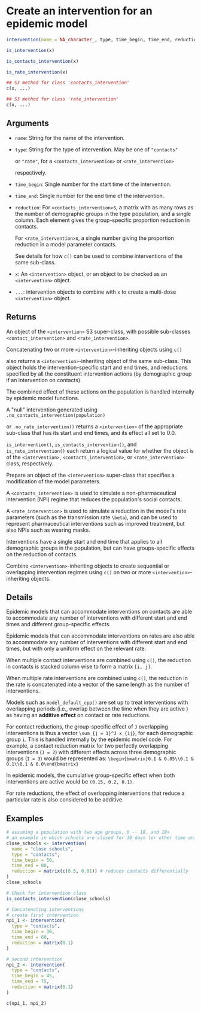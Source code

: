 # Create an intervention for an epidemic model

```r
intervention(name = NA_character_, type, time_begin, time_end, reduction)

is_intervention(x)

is_contacts_intervention(x)

is_rate_intervention(x)

## S3 method for class 'contacts_intervention'
c(x, ...)

## S3 method for class 'rate_intervention'
c(x, ...)
```

## Arguments

- `name`: String for the name of the intervention.
- `type`: String for the type of intervention. May be one of `"contacts"`
    
    or `"rate"`, for a `<contacts_intervention>` or `<rate_intervention>`
    
    respectively.
- `time_begin`: Single number for the start time of the intervention.
- `time_end`: Single number for the end time of the intervention.
- `reduction`: For `<contacts_intervention>`s, a matrix with as many rows as the number of demographic groups in the type population, and a single column. Each element gives the group-specific proportion reduction in contacts.
    
    For `<rate_intervention>`s, a single number giving the proportion reduction in a model parameter contacts.
    
    See details for how `c()` can be used to combine interventions of the same sub-class.
- `x`: An `<intervention>` object, or an object to be checked as an `<intervention>` object.
- `...`: intervention objects to combine with `x` to create a multi-dose `<intervention>` object.

## Returns

An object of the `<intervention>` S3 super-class, with possible sub-classes `<contact_intervention>` and `<rate_intervention>`.

Concatenating two or more `<intervention>`-inheriting objects using `c()`

also returns a `<intervention>`-inheriting object of the same sub-class. This object holds the intervention-specific start and end times, and reductions specified by all the constituent intervention actions (by demographic group if an intervention on contacts).

The combined effect of these actions on the population is handled internally by epidemic model functions.

A "null" intervention generated using `.no_contacts_intervention(population)`

or `.no_rate_intervention()` returns a `<intervention>` of the appropriate sub-class that has its start and end times, and its effect all set to 0.0.

`is_intervention()`, `is_contacts_intervention()`, and `is_rate_intervention()` each return a logical value for whether the object is of the `<intervention>`, `<contacts_intervention>`, or `<rate_intervention>` class, respectively.

Prepare an object of the `<intervention>` super-class that specifies a modification of the model parameters.

A `<contacts_intervention>` is used to simulate a non-pharmaceutical intervention (NPI) regime that reduces the population's social contacts.

A `<rate_intervention>` is used to simulate a reduction in the model's rate parameters (such as the transmission rate `\beta`), and can be used to represent pharmaceutical interventions such as improved treatment, but also NPIs such as wearing masks.

Interventions have a single start and end time that applies to all demographic groups in the population, but can have groups-specific effects on the reduction of contacts.

Combine `<intervention>`-inheriting objects to create sequential or overlapping intervention regimes using `c()` on two or more `<intervention>`-inheriting objects.

## Details

Epidemic models that can accommodate interventions on contacts are able to accommodate any number of interventions with different start and end times and different group-specific effects.

Epidemic models that can accommodate interventions on rates are also able to accommodate any number of interventions with different start and end times, but with only a uniform effect on the relevant rate.

When multiple contact interventions are combined using `c()`, the reduction in contacts is stacked column wise to form a matrix `[i, j]`.

When multiple rate interventions are combined using `c()`, the reduction in the rate is concatenated into a vector of the same length as the number of interventions.

Models such as `model_default_cpp()` are set up to treat interventions with overlapping periods (i.e., overlap between the time when they are active ) as having an **additive effect** on contact or rate reductions.

For contact reductions, the group-specific effect of `J` overlapping interventions is thus a vector `\sum_{j = 1}^J x_{ij}`, for each demographic group `i`. This is handled internally by the epidemic model code. For example, a contact reduction matrix for two perfectly overlapping interventions (`J = 2`) with different effects across three demographic groups (`I = 3`) would be represented as: `\begin{bmatrix}0.1 & 0.05\\0.1 & 0.1\\0.1 & 0.0\end{bmatrix}`

In epidemic models, the cumulative group-specific effect when both interventions are active would be `(0.15, 0.2, 0.1)`.

For rate reductions, the effect of overlapping interventions that reduce a particular rate is also considered to be additive.

## Examples

```r
# assuming a population with two age groups, 0 -- 18, and 18+
# an example in which schools are closed for 30 days (or other time units)
close_schools <- intervention(
  name = "close schools",
  type = "contacts",
  time_begin = 50,
  time_end = 80,
  reduction = matrix(c(0.5, 0.01)) # reduces contacts differentially
)
close_schools

# Check for intervention class
is_contacts_intervention(close_schools)

# Concatenating interventions
# create first intervention
npi_1 <- intervention(
  type = "contacts",
  time_begin = 30,
  time_end = 60,
  reduction = matrix(0.1)
)

# second intervention
npi_2 <- intervention(
  type = "contacts",
  time_begin = 45,
  time_end = 75,
  reduction = matrix(0.1)
)

c(npi_1, npi_2)
```
